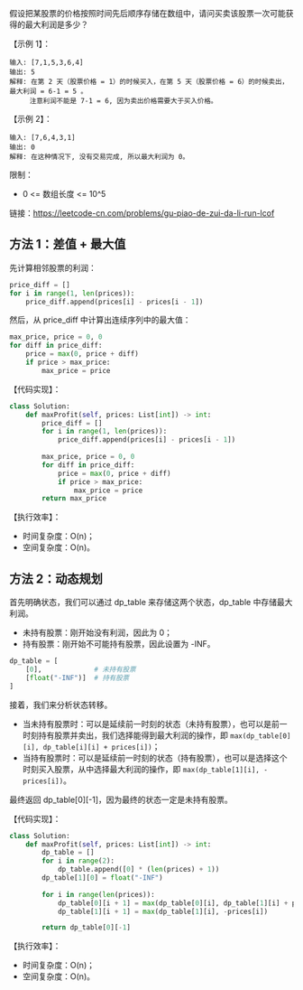假设把某股票的价格按照时间先后顺序存储在数组中，请问买卖该股票一次可能获得的最大利润是多少？

【示例 1】：
```
输入: [7,1,5,3,6,4]
输出: 5
解释: 在第 2 天（股票价格 = 1）的时候买入，在第 5 天（股票价格 = 6）的时候卖出，最大利润 = 6-1 = 5 。
     注意利润不能是 7-1 = 6, 因为卖出价格需要大于买入价格。
```

【示例 2】：
```
输入: [7,6,4,3,1]
输出: 0
解释: 在这种情况下, 没有交易完成, 所以最大利润为 0。
```

限制：
- 0 <= 数组长度 <= 10^5

链接：https://leetcode-cn.com/problems/gu-piao-de-zui-da-li-run-lcof

## 方法 1：差值 + 最大值
先计算相邻股票的利润：
```python
price_diff = []
for i in range(1, len(prices)):
    price_diff.append(prices[i] - prices[i - 1])
```

然后，从 price\_diff 中计算出连续序列中的最大值：
```python
max_price, price = 0, 0
for diff in price_diff:
    price = max(0, price + diff)
    if price > max_price:
        max_price = price
```

【代码实现】：
```python
class Solution:
    def maxProfit(self, prices: List[int]) -> int:
        price_diff = []
        for i in range(1, len(prices)):
            price_diff.append(prices[i] - prices[i - 1])
        
        max_price, price = 0, 0
        for diff in price_diff:
            price = max(0, price + diff)
            if price > max_price:
                max_price = price
        return max_price
```

【执行效率】：
- 时间复杂度：O(n)；
- 空间复杂度：O(n)。

## 方法 2：动态规划
首先明确状态，我们可以通过 dp\_table 来存储这两个状态，dp\_table 中存储最大利润。
- 未持有股票：刚开始没有利润，因此为 0；
- 持有股票：刚开始不可能持有股票，因此设置为 -INF。

```python
dp_table = [
    [0],             # 未持有股票
    [float("-INF")]  # 持有股票
]
```

接着，我们来分析状态转移。
- 当未持有股票时：可以是延续前一时刻的状态（未持有股票），也可以是前一时刻持有股票并卖出，我们选择能得到最大利润的操作，即 `max(dp_table[0][i], dp_table[i][i] + prices[i])`；
- 当持有股票时：可以是延续前一时刻的状态（持有股票），也可以是选择这个时刻买入股票，从中选择最大利润的操作，即 `max(dp_table[1][i], -prices[i])`。

最终返回 dp\_table[0][-1]，因为最终的状态一定是未持有股票。

【代码实现】：
```python
class Solution:
    def maxProfit(self, prices: List[int]) -> int:
        dp_table = []
        for i in range(2):
            dp_table.append([0] * (len(prices) + 1))
        dp_table[1][0] = float("-INF")
        
        for i in range(len(prices)):
            dp_table[0][i + 1] = max(dp_table[0][i], dp_table[1][i] + prices[i])
            dp_table[1][i + 1] = max(dp_table[1][i], -prices[i])

        return dp_table[0][-1]
```

【执行效率】：
- 时间复杂度：O(n)；
- 空间复杂度：O(n)。
